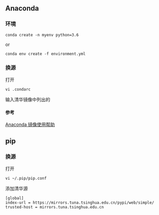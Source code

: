 ## Anaconda

### 环境
```language
conda create -n myenv python=3.6
```
or
```language
conda env create -f environment.yml

```


### 换源
打开
```language
vi .condarc
```

输入清华镜像中列出的


#### 参考
[Anaconda 镜像使用帮助](https://mirrors.tuna.tsinghua.edu.cn/help/anaconda/)


## pip

### 换源
打开
```language
vi ~/.pip/pip.conf
```

添加清华源
```language
[global]
index-url = https://mirrors.tuna.tsinghua.edu.cn/pypi/web/simple/
trusted-host = mirrors.tuna.tsinghua.edu.cn
```

